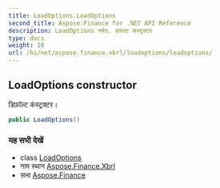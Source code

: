 ```yaml
---
title: LoadOptions.LoadOptions
second_title: Aspose.Finance for .NET API Reference
description: LoadOptions नर्मत. डफ़ल्ट कंस्ट्रक्टर
type: docs
weight: 10
url: /hi/net/aspose.finance.xbrl/loadoptions/loadoptions/
---
```

## LoadOptions constructor

डिफ़ॉल्ट कंस्ट्रक्टर।

```csharp
public LoadOptions()
```

### यह सभी देखें

* class [LoadOptions](../)
* नाम स्थान [Aspose.Finance.Xbrl](../../loadoptions/)
* सभा [Aspose.Finance](../../../)


